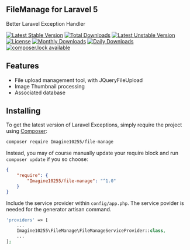 ## FileManage for Laravel 5

Better Laravel Exception Handler

[![Latest Stable Version](https://poser.pugx.org/imagine10255/schema-build/version)](https://packagist.org/packages/imagine10255/schema-build)
[![Total Downloads](https://poser.pugx.org/imagine10255/schema-build/downloads)](https://packagist.org/packages/imagine10255/schema-build)
[![Latest Unstable Version](https://poser.pugx.org/imagine10255/schema-build/v/unstable)](//packagist.org/packages/imagine10255/schema-build)
[![License](https://poser.pugx.org/imagine10255/schema-build/license)](https://packagist.org/packages/imagine10255/schema-build)
[![Monthly Downloads](https://poser.pugx.org/imagine10255/schema-build/d/monthly)](https://packagist.org/packages/imagine10255/schema-build)
[![Daily Downloads](https://poser.pugx.org/imagine10255/schema-build/d/daily)](https://packagist.org/packages/imagine10255/schema-build)
[![composer.lock available](https://poser.pugx.org/imagine10255/schema-build/composerlock)](https://packagist.org/packages/imagine10255/schema-build)

## Features
- File upload management tool, with JQueryFileUpload
- Image Thumbnail processing
- Associated database

## Installing

To get the latest version of Laravel Exceptions, simply require the project using [Composer](https://getcomposer.org):

```bash
composer require Imagine10255/file-manage
```

Instead, you may of course manually update your require block and run `composer update` if you so choose:

```json
{
    "require": {
        "Imagine10255/file-manage": "^1.0"
    }
}
```

Include the service provider within `config/app.php`. The service povider is needed for the generator artisan command.

```php
'providers' => [
    ...
    Imagine10255\FileManage\FileManageServiceProvider::class,
    ...
];
```